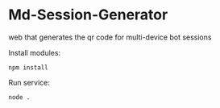 # Md-Session-Generator
web that generates the qr code for multi-device bot sessions


Install modules:
```
npm install
```

Run service:
```
node .
```
